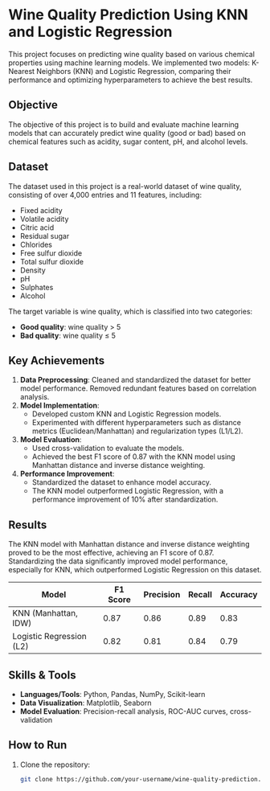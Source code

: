 # Wine Quality Prediction Using KNN and Logistic Regression

This project focuses on predicting wine quality based on various chemical properties using machine learning models. We implemented two models: K-Nearest Neighbors (KNN) and Logistic Regression, comparing their performance and optimizing hyperparameters to achieve the best results.

## Objective

The objective of this project is to build and evaluate machine learning models that can accurately predict wine quality (good or bad) based on chemical features such as acidity, sugar content, pH, and alcohol levels.

## Dataset

The dataset used in this project is a real-world dataset of wine quality, consisting of over 4,000 entries and 11 features, including:

- Fixed acidity
- Volatile acidity
- Citric acid
- Residual sugar
- Chlorides
- Free sulfur dioxide
- Total sulfur dioxide
- Density
- pH
- Sulphates
- Alcohol

The target variable is wine quality, which is classified into two categories:
- **Good quality**: wine quality > 5
- **Bad quality**: wine quality ≤ 5

## Key Achievements

1. **Data Preprocessing**: Cleaned and standardized the dataset for better model performance. Removed redundant features based on correlation analysis.
2. **Model Implementation**:
   - Developed custom KNN and Logistic Regression models.
   - Experimented with different hyperparameters such as distance metrics (Euclidean/Manhattan) and regularization types (L1/L2).
3. **Model Evaluation**: 
   - Used cross-validation to evaluate the models.
   - Achieved the best F1 score of 0.87 with the KNN model using Manhattan distance and inverse distance weighting.
4. **Performance Improvement**:
   - Standardized the dataset to enhance model accuracy.
   - The KNN model outperformed Logistic Regression, with a performance improvement of 10% after standardization.

## Results

The KNN model with Manhattan distance and inverse distance weighting proved to be the most effective, achieving an F1 score of 0.87. Standardizing the data significantly improved model performance, especially for KNN, which outperformed Logistic Regression on this dataset.

| Model                    | F1 Score | Precision | Recall | Accuracy |
|--------------------------|----------|-----------|--------|----------|
| KNN (Manhattan, IDW)      | 0.87     | 0.86      | 0.89   | 0.83     |
| Logistic Regression (L2)  | 0.82     | 0.81      | 0.84   | 0.79     |

## Skills & Tools

- **Languages/Tools**: Python, Pandas, NumPy, Scikit-learn
- **Data Visualization**: Matplotlib, Seaborn
- **Model Evaluation**: Precision-recall analysis, ROC-AUC curves, cross-validation

## How to Run

1. Clone the repository:
   ```bash
   git clone https://github.com/your-username/wine-quality-prediction.git
